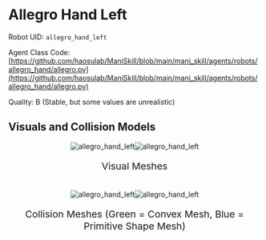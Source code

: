 <!-- THIS IS ALL GENERATED DOCUMENTATION via generate_robot_docs.py. DO NOT MODIFY THIS FILE DIRECTLY. -->

# Allegro Hand Left

Robot UID: `allegro_hand_left`

Agent Class Code: [https://github.com/haosulab/ManiSkill/blob/main/mani_skill/agents/robots/allegro_hand/allegro.py](https://github.com/haosulab/ManiSkill/blob/main/mani_skill/agents/robots/allegro_hand/allegro.py)

Quality: B (Stable, but some values are unrealistic)

## Visuals and Collision Models

<div>
    <div style="max-width: 100%; display: flex; justify-content: center;">
        <img src="/_static/robot_images/allegro_hand_left/front_visual.png" style='min-width:min(50%, 100px);max-width:50%;height:auto' alt="allegro_hand_left">
        <img src="/_static/robot_images/allegro_hand_left/side_visual.png" style='min-width:min(50%, 100px);max-width:50%;height:auto' alt="allegro_hand_left">
    </div>
    <p style="text-align: center; font-size: 1.2rem;">Visual Meshes</p>
    <br/>
    <div style="max-width: 100%; display: flex; justify-content: center;">
        <img src="/_static/robot_images/allegro_hand_left/front_collision.png" style='min-width:min(50%, 100px);max-width:50%;height:auto' alt="allegro_hand_left">
        <img src="/_static/robot_images/allegro_hand_left/side_collision.png" style='min-width:min(50%, 100px);max-width:50%;height:auto' alt="allegro_hand_left">
    </div>
    <p style="text-align: center; font-size: 1.2rem;">Collision Meshes (Green = Convex Mesh, Blue = Primitive Shape Mesh)</p>
</div>
